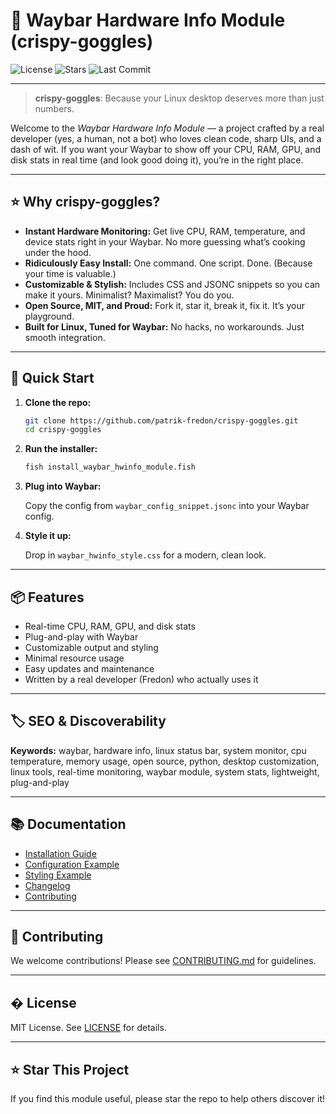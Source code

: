<!--
	███████╗██████╗ ███████╗██████╗  ██████╗  ██████╗ ███╗   ██╗██████╗ ██╗   ██╗███████╗
	██╔════╝██╔══██╗██╔════╝██╔══██╗██╔═══██╗██╔═══██╗████╗  ██║██╔══██╗██║   ██║██╔════╝
	█████╗  ██████╔╝█████╗  ██████╔╝██║   ██║██║   ██║██╔██╗ ██║██║  ██║██║   ██║███████╗
	██╔══╝  ██╔══██╗██╔══╝  ██╔══██╗██║   ██║██║   ██║██║╚██╗██║██║  ██║██║   ██║╚════██║
	███████╗██║  ██║███████╗██║  ██║╚██████╔╝╚██████╔╝██║ ╚████║██████╔╝╚██████╔╝███████║
	╚══════╝╚═╝  ╚═╝╚══════╝╚═╝  ╚═╝ ╚═════╝  ╚═════╝ ╚═╝  ╚═══╝╚═════╝  ╚═════╝ ╚══════╝

	@2025 [FredonBytes](https://fredonbytes.cloud) - "Et in tenebris codicem inveni lucem"
	Developed by [Fredon](https://me.fredonbytes.cloud)
	Where code meets innovation
-->

# 🚀 Waybar Hardware Info Module (crispy-goggles)

![License](https://img.shields.io/github/license/patrik-fredon/crispy-goggles)
![Stars](https://img.shields.io/github/stars/patrik-fredon/crispy-goggles?style=social)
![Last Commit](https://img.shields.io/github/last-commit/patrik-fredon/crispy-goggles)

---

> **crispy-goggles**: Because your Linux desktop deserves more than just numbers.

Welcome to the _Waybar Hardware Info Module_ — a project crafted by a real developer (yes, a human, not a bot) who loves clean code, sharp UIs, and a dash of wit. If you want your Waybar to show off your CPU, RAM, GPU, and disk stats in real time (and look good doing it), you’re in the right place.

---

## ⭐ Why crispy-goggles?

- **Instant Hardware Monitoring:** Get live CPU, RAM, temperature, and device stats right in your Waybar. No more guessing what’s cooking under the hood.
- **Ridiculously Easy Install:** One command. One script. Done. (Because your time is valuable.)
- **Customizable & Stylish:** Includes CSS and JSONC snippets so you can make it yours. Minimalist? Maximalist? You do you.
- **Open Source, MIT, and Proud:** Fork it, star it, break it, fix it. It’s your playground.
- **Built for Linux, Tuned for Waybar:** No hacks, no workarounds. Just smooth integration.

---

## 🚦 Quick Start

1. **Clone the repo:**

   ```sh
   git clone https://github.com/patrik-fredon/crispy-goggles.git
   cd crispy-goggles
   ```

2. **Run the installer:**

   ```sh
   fish install_waybar_hwinfo_module.fish
   ```

3. **Plug into Waybar:**

   Copy the config from `waybar_config_snippet.jsonc` into your Waybar config.

4. **Style it up:**

   Drop in `waybar_hwinfo_style.css` for a modern, clean look.

---

## 📦 Features

- Real-time CPU, RAM, GPU, and disk stats
- Plug-and-play with Waybar
- Customizable output and styling
- Minimal resource usage
- Easy updates and maintenance
- Written by a real developer (Fredon) who actually uses it

---

## 🏷️ SEO & Discoverability

**Keywords:** waybar, hardware info, linux status bar, system monitor, cpu temperature, memory usage, open source, python, desktop customization, linux tools, real-time monitoring, waybar module, system stats, lightweight, plug-and-play

---

## 📚 Documentation

- [Installation Guide](#-quick-start)
- [Configuration Example](waybar_config_snippet.jsonc)
- [Styling Example](waybar_hwinfo_style.css)
- [Changelog](CHANGELOG.md)
- [Contributing](CONTRIBUTING.md)

---

## 🤝 Contributing

We welcome contributions! Please see [CONTRIBUTING.md](CONTRIBUTING.md) for guidelines.

---

## � License

MIT License. See [LICENSE](LICENSE) for details.

---

## ⭐ Star This Project

If you find this module useful, please star the repo to help others discover it!
